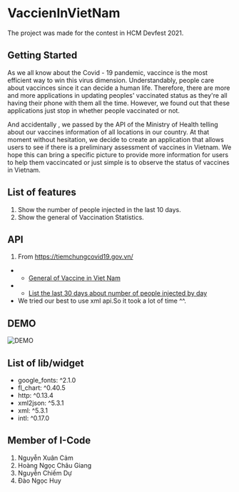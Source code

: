# VaccienInVietNam

The project was made for the contest in HCM Devfest 2021.

## Getting Started
As we all know about the Covid - 19 pandemic, vaccince is the most efficient way to win this virus dimension. Understandably, people care about vaccinces since it can decide a human life. Therefore, there are more and more applications in updating peoples' vaccinated status as they're all having their phone with them all the time. However, we found out that these applications just stop in whether people vaccinated or not. 

And accidentally , we passed by the API of the Ministry of Health telling about our vaccines information of all locations in our country. At that moment without hesitation, we decide to create an application that allows users to see if there is a preliminary assessment of vaccines in Vietnam. We hope this can bring a specific picture to provide more information for users to help them vaccincated or just simple is to observe the status of vaccines in Vietnam.

## List of features
1. Show the number of people injected in the last 10 days.
2. Show the general of Vaccination Statistics.

## API
1. From https://tiemchungcovid19.gov.vn/
  - - [General of Vaccine in Viet Nam](https://tiemchungcovid19.gov.vn/api/public/dashboard/vaccination-statistics/get-detail-latest)
  - - [List the last 30 days about number of people injected by day](https://tiemchungcovid19.gov.vn/api/public/dashboard/injection-statistics/by-days)
  - We tried our best to use xml api.So it took a lot of time ^^.
## DEMO
![DEMO](https://im2.ezgif.com/tmp/ezgif-2-c33c46500315.gif)



## List of lib/widget
  - google_fonts: ^2.1.0
  - fl_chart: ^0.40.5
  - http: ^0.13.4
  - xml2json: ^5.3.1
  - xml: ^5.3.1
  - intl: ^0.17.0
## Member of I-Code
1. Nguyễn Xuân Cảm
2. Hoàng Ngọc Châu Giang
3. Nguyễn Chiếm Dự
4. Đào Ngọc Huy

